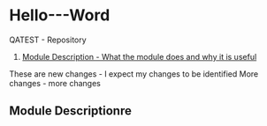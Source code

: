 # Hello---Word
QATEST - Repository

1. [Module Description - What the module does and why it is useful](#module-description)

These are new changes - I expect my changes to be identified
More changes - more changes

## Module Descriptionre
